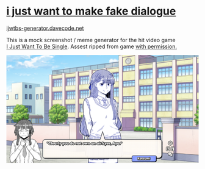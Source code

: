 # [i just want to make fake dialogue](https://ijwtbs-generator.davecode.net)

[ijwtbs-generator.davecode.net](https://ijwtbs-generator.davecode.net)

This is a mock screenshot / meme generator for the hit video game<br> <a href="https://store.steampowered.com/app/1703610/I_Just_Want_to_be_Single/">I Just Want To Be Single</a>. Assest ripped from game <a href="./static/proof.png">with permission.</a>

![Clearly you do not own an airfryer, Aya.](./static/airfryer.png)
